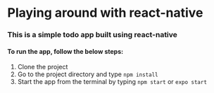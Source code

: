 # Playing around with react-native

### This is a simple todo app built using react-native

#### To run the app, follow the below steps:

1. Clone the project
2. Go to the project directory and type `npm install`
3. Start the app from the terminal by typing `npm start` or `expo start`
